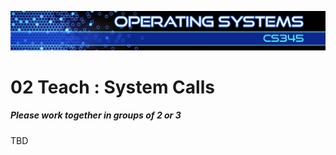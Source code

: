![](../images/banner.jpg)

# 02 Teach : System Calls

##### Please work together in groups of 2 or 3

TBD

